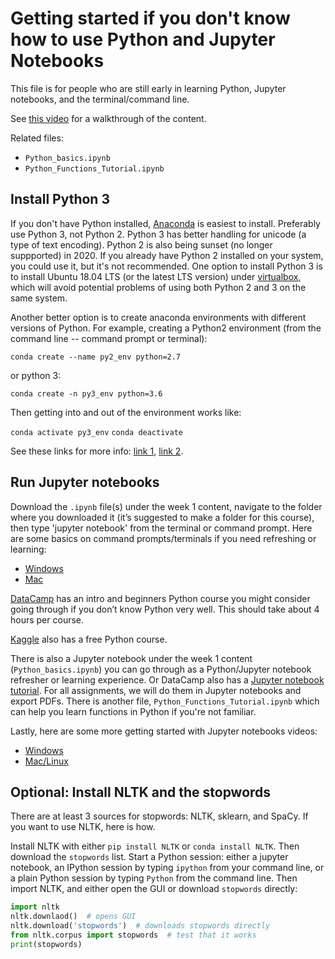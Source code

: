 # Getting started if you don't know how to use Python and Jupyter Notebooks

This file is for people who are still early in learning Python, Jupyter notebooks, and the terminal/command line.

See [this video](https://youtu.be/DGA3qYvVBtE) for a walkthrough of the content.

Related files:
- `Python_basics.ipynb`
- `Python_Functions_Tutorial.ipynb`

## Install Python 3
If you don't have Python installed, [Anaconda](https://www.anaconda.com/download) is easiest to install.  Preferably use Python 3, not Python 2.  Python 3 has better handling for unicode (a type of text encoding).  Python 2 is also being sunset (no longer suppported) in 2020.  If you already have Python 2 installed on your system, you could use it, but it's not recommended.  One option to install Python 3 is to install Ubuntu 18.04 LTS (or the latest LTS version) under [virtualbox](https://www.lifewire.com/run-ubuntu-within-windows-virtualbox-2202098), which will avoid potential problems of using both Python 2 and 3 on the same system.

Another better option is to create anaconda environments with different versions of Python. For example, creating a Python2 environment (from the command line -- command prompt or terminal):

`conda create --name py2_env python=2.7`

or python 3:

`conda create -n py3_env python=3.6`

Then getting into and out of the environment works like:

`conda activate py3_env`
`conda deactivate`

See these links for more info: [link 1](https://salishsea-meopar-docs.readthedocs.io/en/latest/work_env/python3_conda_environment.html), [link 2](https://uoa-eresearch.github.io/eresearch-cookbook/recipe/2014/11/20/conda/).

## Run Jupyter notebooks

Download the `.ipynb` file(s) under the week 1 content, navigate to the folder where you downloaded it (it’s suggested to make a folder for this course), then type 'jupyter notebook' from the terminal or command prompt.  Here are some basics on command prompts/terminals if you need refreshing or learning:

- [Windows](https://www.digitalcitizen.life/command-prompt-how-use-basic-commands)
- [Mac](https://mac.appstorm.net/how-to/utilities-how-to/how-to-use-terminal-the-basics/)

[DataCamp](https://www.datacamp.com) has an intro and beginners Python course you might consider going through if you don’t know Python very well.  This should take about 4 hours per course.

[Kaggle](https://www.kaggle.com/learn/overview) also has a free Python course.

There is also a Jupyter notebook under the week 1 content (`Python_basics.ipynb`) you can go through as a Python/Jupyter notebook refresher or learning experience.  Or DataCamp also has a [Jupyter notebook tutorial](https://www.datacamp.com/community/tutorials/tutorial-jupyter-notebook). For all assignments, we will do them in Jupyter notebooks and export PDFs.  There is another file, `Python_Functions_Tutorial.ipynb` which can help you learn functions in Python if you're not familiar.

Lastly, here are some more getting started with Jupyter notebooks videos:
- [Windows](https://youtu.be/epaC7PCtWxk)
- [Mac/Linux](https://youtu.be/xYuUrHOAE5Y)

## Optional: Install NLTK and the stopwords
There are at least 3 sources for stopwords: NLTK, sklearn, and SpaCy.  If you want to use NLTK, here is how.

Install NLTK with either `pip install NLTK` or `conda install NLTK`.  Then download the `stopwords` list.  Start a Python session: either a jupyter notebook, an IPython session by typing `ipython` from your command line, or a plain Python session by typing `Python` from the command line.  Then import NLTK, and either open the GUI or download `stopwords` directly:

```python
import nltk
nltk.downlaod()  # opens GUI
nltk.download('stopwords')  # downloads stopwords directly
from nltk.corpus import stopwords  # test that it works
print(stopwords)
```